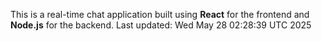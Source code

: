 This is a real-time chat application built using **React** for the frontend and **Node.js** for the backend.
Last updated: Wed May 28 02:28:39 UTC 2025
